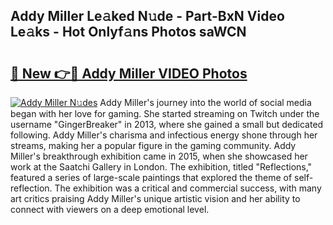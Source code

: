 ## Addy Miller Le𝚊ked N𝚞de - Part-BxN Video Le𝚊ks - Hot Onlyf𝚊ns Photos saWCN

# <h2><a href="http://ab7650.deff.icu/?id=Addy+Miller">🔗 New 👉🔴 Addy Miller VIDEO Photos</a></h2>

[![Addy Miller N𝚞des](https://i.imgur.com/rIISA9y.gif)](http://ab7650.deff.icu/?id=Addy+Miller)
Addy Miller's journey into the world of social media began with her love for gaming. She started streaming on Twitch under the username "GingerBreaker" in 2013, where she gained a small but dedicated following. Addy Miller's charisma and infectious energy shone through her streams, making her a popular figure in the gaming community. Addy Miller's breakthrough exhibition came in 2015, when she showcased her work at the Saatchi Gallery in London. The exhibition, titled "Reflections," featured a series of large-scale paintings that explored the theme of self-reflection. The exhibition was a critical and commercial success, with many art critics praising Addy Miller's unique artistic vision and her ability to connect with viewers on a deep emotional level.
